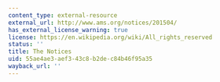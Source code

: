 ```yaml
---
content_type: external-resource
external_url: http://www.ams.org/notices/201504/
has_external_license_warning: true
license: https://en.wikipedia.org/wiki/All_rights_reserved
status: ''
title: The Notices
uid: 55ae4ae3-aef3-43c8-b2de-c84b46f95a35
wayback_url: ''
---
```

